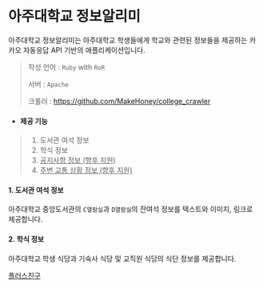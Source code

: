 # 아주대학교 정보알리미

아주대학교 정보알리미는 아주대학교 학생들에게 학교와 관련된 정보들을 제공하는 카카오 자동응답 API 기반의 애플리케이션입니다.

> 작성 언어 : `Ruby` with `RoR`
>
> 서버 :  `Apache`
>
> 크롤러 : <https://github.com/MakeHoney/college_crawler>



- #### **제공 기능**

> 1. 도서관 여석 정보
> 2. 학식 정보
> 3. <u>공지사항 정보 (향후 지원)</u>
> 4. <u>주변 교통 상황 정보 (향후 지원)</u>



#### 1. 도서관 여석 정보

아주대학교 중앙도서관의 `C열람실`과 `D열람실`의 잔여석 정보를 텍스트와 이미지, 링크로 제공합니다.



#### 2. 학식 정보

아주대학교  학생 식당과 기숙사 식당 및 교직원 식당의 식단 정보를 제공합니다.


[플러스친구](http://pf.kakao.com/_GxevxnC)
